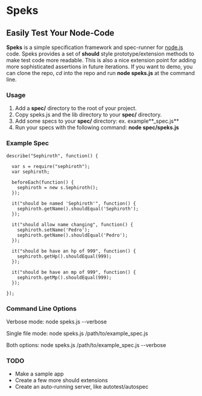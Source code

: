 Speks
=====

## Easily Test Your Node-Code

**Speks** is a simple specification framework and spec-runner for [node.js](http://nodejs.org/) code.  Speks provides a set of
**should** style prototype/extension methods to make test code more readable.  This is also a nice extension point for
adding more sophisticated assertions in future iterations.  If you want to demo, you can clone the repo, *cd* into the repo and 
run **node speks.js** at the command line.

### Usage

1. Add a **spec/** directory to the root of your project.
2. Copy speks.js and the lib directory to your **spec/** directory.
3. Add some specs to your **spec/** directory: ex. example**_spec.js**
4. Run your specs with the following command: **node spec/speks.js**

### Example Spec

    describe("Sephiroth", function() {

      var s = require("sephiroth");
      var sephiroth;

      beforeEach(function() {
        sephiroth = new s.Sephiroth();
      });

      it("should be named 'Sephiroth'", function() {
        sephiroth.getName().shouldEqual('Sephiroth');
      });

      it("should allow name changing", function() {
        sephiroth.setName('Pedro');
        sephiroth.getName().shouldEqual('Pedro');
      });

      it("should be have an hp of 999", function() {
        sephiroth.getHp().shouldEqual(999);
      });

      it("should be have an mp of 999", function() {
        sephiroth.getMp().shouldEqual(999);
      });
      
    });

### Command Line Options
Verbose mode:
    node speks.js --verbose

Single file mode:
    node speks.js /path/to/example_spec.js

Both options:
    node speks.js /path/to/example_spec.js --verbose

### TODO

* Make a sample app
* Create a few more should extensions
* Create an auto-running server, like autotest/autospec
